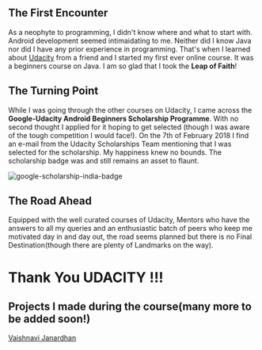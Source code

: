 ## The First Encounter

As a neophyte to programming, I didn't know where and what to start with. Android development seemed intimaidating to me. Neither did I know Java nor did I have any prior experience in programming. That's when I learned about [Udacity](https://in.udacity.com/) from a friend and I started my first ever online course. It was a beginners course on Java. I am so glad that I took the **Leap of Faith**!

## The Turning Point

While I was going through the other courses on Udacity, I came across the **Google-Udacity Android Beginners Scholarship Programme**. With no second thought I applied for it hoping to get selected (though I was aware of the tough competition I would face!).
On the 7th of February 2018 I find an e-mail from the Udacity Scholarships Team mentioning that I was selected for the scholarship. My happiness knew no bounds. The scholarship badge was and still remains an asset to flaunt.

![google-scholarship-india-badge](https://user-images.githubusercontent.com/35659656/38405756-129c9f18-398f-11e8-93b9-36ddc4bc2c4b.png)


## The Road Ahead

Equipped with the well curated courses of Udacity, Mentors who have the answers to all my queries and an enthusiastic batch of peers who keep me motivated day in and day out, the road seems planned but there is no Final Destination(though there are plenty of Landmarks on the way).

# Thank You UDACITY !!!

## Projects I made during the course(many more to be added soon!)
[Vaishnavi Janardhan](https://github.com/vaishnavi-janardhan)

